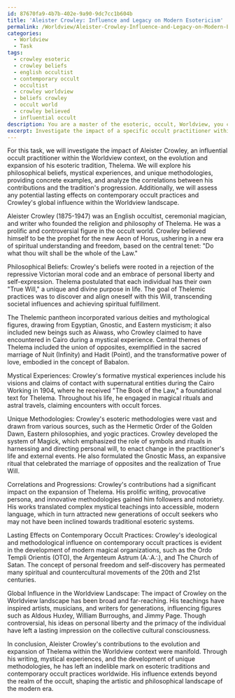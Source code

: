 ```yaml
---
id: 87670fa9-4b7b-402e-9a90-9dc7cc1b604b
title: 'Aleister Crowley: Influence and Legacy on Modern Esotericism'
permalink: /Worldview/Aleister-Crowley-Influence-and-Legacy-on-Modern-Esotericism/
categories:
  - Worldview
  - Task
tags:
  - crowley esoteric
  - crowley beliefs
  - english occultist
  - contemporary occult
  - occultist
  - crowley worldview
  - beliefs crowley
  - occult world
  - crowley believed
  - influential occult
description: You are a master of the esoteric, occult, Worldview, you complete tasks to the absolute best of your ability, no matter if you think you were not trained to do the task specifically, you will attempt to do it anyways, since you have performed the tasks you are given with great mastery, accuracy, and deep understanding of what is requested. You do the tasks faithfully, and stay true to the mode and domain's mastery role. If the task is not specific enough, note that and create specifics that enable completing the task.
excerpt: Investigate the impact of a specific occult practitioner within the Worldview context on the evolution and expansion of their esoteric tradition. Delve into their philosophical beliefs, mystical experiences, and unique methodologies, providing concrete examples and analyzing the correlations between their contributions and the tradition's progression. Additionally, assess any potential lasting effects on contemporary occult practices, as well as the practitioner's global influence within the Worldview landscape.
---
```

For this task, we will investigate the impact of Aleister Crowley, an influential occult practitioner within the Worldview context, on the evolution and expansion of his esoteric tradition, Thelema. We will explore his philosophical beliefs, mystical experiences, and unique methodologies, providing concrete examples, and analyze the correlations between his contributions and the tradition's progression. Additionally, we will assess any potential lasting effects on contemporary occult practices and Crowley's global influence within the Worldview landscape.

Aleister Crowley (1875-1947) was an English occultist, ceremonial magician, and writer who founded the religion and philosophy of Thelema. He was a prolific and controversial figure in the occult world. Crowley believed himself to be the prophet for the new Aeon of Horus, ushering in a new era of spiritual understanding and freedom, based on the central tenet: "Do what thou wilt shall be the whole of the Law."

Philosophical Beliefs: Crowley's beliefs were rooted in a rejection of the repressive Victorian moral code and an embrace of personal liberty and self-expression. Thelema postulated that each individual has their own "True Will," a unique and divine purpose in life. The goal of Thelemic practices was to discover and align oneself with this Will, transcending societal influences and achieving spiritual fulfillment.

The Thelemic pantheon incorporated various deities and mythological figures, drawing from Egyptian, Gnostic, and Eastern mysticism; it also included new beings such as Aiwass, who Crowley claimed to have encountered in Cairo during a mystical experience. Central themes of Thelema included the union of opposites, exemplified in the sacred marriage of Nuit (Infinity) and Hadit (Point), and the transformative power of love, embodied in the concept of Babalon.

Mystical Experiences: Crowley's formative mystical experiences include his visions and claims of contact with supernatural entities during the Cairo Working in 1904, where he received "The Book of the Law," a foundational text for Thelema. Throughout his life, he engaged in magical rituals and astral travels, claiming encounters with occult forces.

Unique Methodologies: Crowley's esoteric methodologies were vast and drawn from various sources, such as the Hermetic Order of the Golden Dawn, Eastern philosophies, and yogic practices. Crowley developed the system of Magick, which emphasized the role of symbols and rituals in harnessing and directing personal will, to enact change in the practitioner's life and external events. He also formulated the Gnostic Mass, an expansive ritual that celebrated the marriage of opposites and the realization of True Will.

Correlations and Progressions: Crowley's contributions had a significant impact on the expansion of Thelema. His prolific writing, provocative persona, and innovative methodologies gained him followers and notoriety. His works translated complex mystical teachings into accessible, modern language, which in turn attracted new generations of occult seekers who may not have been inclined towards traditional esoteric systems.

Lasting Effects on Contemporary Occult Practices: Crowley's ideological and methodological influence on contemporary occult practices is evident in the development of modern magical organizations, such as the Ordo Templi Orientis (OTO), the Argenteum Astrum (A∴A∴), and The Church of Satan. The concept of personal freedom and self-discovery has permeated many spiritual and countercultural movements of the 20th and 21st centuries.

Global Influence in the Worldview Landscape: The impact of Crowley on the Worldview landscape has been broad and far-reaching. His teachings have inspired artists, musicians, and writers for generations, influencing figures such as Aldous Huxley, William Burroughs, and Jimmy Page. Though controversial, his ideas on personal liberty and the primacy of the individual have left a lasting impression on the collective cultural consciousness.

In conclusion, Aleister Crowley's contributions to the evolution and expansion of Thelema within the Worldview context were manifold. Through his writing, mystical experiences, and the development of unique methodologies, he has left an indelible mark on esoteric traditions and contemporary occult practices worldwide. His influence extends beyond the realm of the occult, shaping the artistic and philosophical landscape of the modern era.
